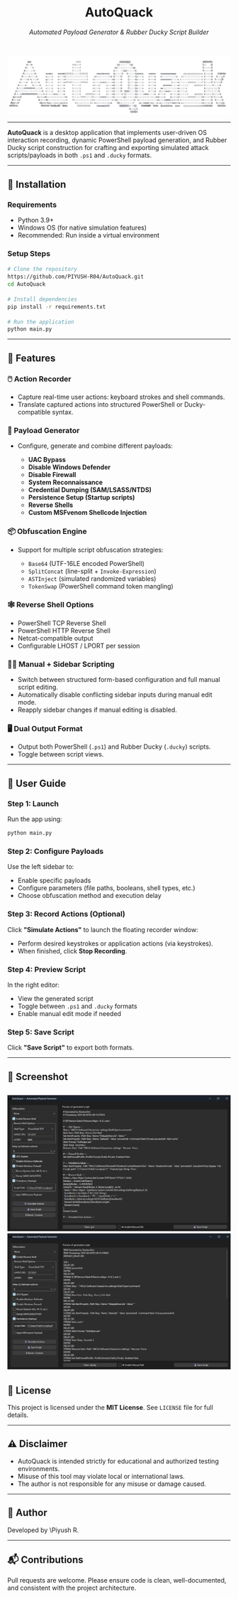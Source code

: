 <!-- <p align="center">
  <img src="assets/logo-autoquack-light.png" alt="AutoQuack Logo" width="200"/>
</p> -->

<h1 align="center">AutoQuack</h1>
<p align="center"><i>Automated Payload Generator & Rubber Ducky Script Builder</i></p>

<br/>

<p align="center">
  <img src="assets/autoquack-ascii.png" alt="AutoQuack Banner" width="600"/>
</p>

---

**AutoQuack** is a desktop application that implements user-driven OS interaction recording, dynamic PowerShell payload generation, and Rubber Ducky script construction for crafting and exporting simulated attack scripts/payloads in both `.ps1` and `.ducky` formats.

---

## 🔧 Installation

### Requirements

* Python 3.9+
* Windows OS (for native simulation features)
* Recommended: Run inside a virtual environment

### Setup Steps

```bash
# Clone the repository
https://github.com/PIYUSH-R04/AutoQuack.git
cd AutoQuack

# Install dependencies
pip install -r requirements.txt

# Run the application
python main.py
```

---

## 🧩 Features

### 🖱️ Action Recorder

* Capture real-time user actions: keyboard strokes and shell commands.
* Translate captured actions into structured PowerShell or Ducky-compatible syntax.

### 🧠 Payload Generator

* Configure, generate and combine different payloads:

  * **UAC Bypass**
  * **Disable Windows Defender**
  * **Disable Firewall**
  * **System Reconnaissance**
  * **Credential Dumping (SAM/LSASS/NTDS)**
  * **Persistence Setup (Startup scripts)**
  * **Reverse Shells**
  * **Custom MSFvenom Shellcode Injection**

### 📦 Obfuscation Engine

* Support for multiple script obfuscation strategies:

  * `Base64` (UTF-16LE encoded PowerShell)
  * `SplitConcat` (line-split + `Invoke-Expression`)
  * `ASTInject` (simulated randomized variables)
  * `TokenSwap` (PowerShell command token mangling)

### 🕸 Reverse Shell Options

* PowerShell TCP Reverse Shell
* PowerShell HTTP Reverse Shell
* Netcat-compatible output
* Configurable LHOST / LPORT per session

### 🧑‍💻 Manual + Sidebar Scripting

* Switch between structured form-based configuration and full manual script editing.
* Automatically disable conflicting sidebar inputs during manual edit mode.
* Reapply sidebar changes if manual editing is disabled.

### 🖥️ Dual Output Format

* Output both PowerShell (`.ps1`) and Rubber Ducky (`.ducky`) scripts.
* Toggle between script views.

---

## 📘 User Guide

### Step 1: Launch

Run the app using:

```bash
python main.py
```

### Step 2: Configure Payloads

Use the left sidebar to:

* Enable specific payloads
* Configure parameters (file paths, booleans, shell types, etc.)
* Choose obfuscation method and execution delay

### Step 3: Record Actions (Optional)

Click **"Simulate Actions"** to launch the floating recorder window:

* Perform desired keystrokes or application actions (via keystrokes).
* When finished, click **Stop Recording**.

### Step 4: Preview Script

In the right editor:

* View the generated script
* Toggle between `.ps1` and `.ducky` formats
* Enable manual edit mode if needed

### Step 5: Save Script

Click **"Save Script"** to export both formats.

---

## 📸 Screenshot

![screenshot1](assets/view-ps1.png)
![screenshot2](assets/view-ducky.png)
---

## 📄 License

This project is licensed under the **MIT License**. See `LICENSE` file for full details.

---

## ⚠ Disclaimer

* AutoQuack is intended strictly for educational and authorized testing environments.
* Misuse of this tool may violate local or international laws.
* The author is not responsible for any misuse or damage caused.

---

## 👤 Author

Developed by \Piyush R.

---

## 📬 Contributions

Pull requests are welcome. Please ensure code is clean, well-documented, and consistent with the project architecture.

